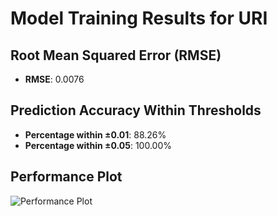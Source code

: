 # Model Training Results for URI

## Root Mean Squared Error (RMSE)
- **RMSE**: 0.0076

## Prediction Accuracy Within Thresholds
- **Percentage within ±0.01**: 88.26%
- **Percentage within ±0.05**: 100.00%

## Performance Plot
![Performance Plot](../imgs/URI.png)
